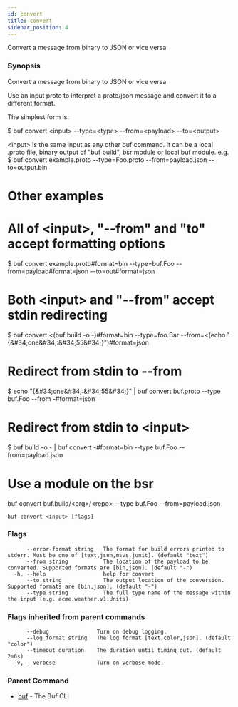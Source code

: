 ```yaml
---
id: convert
title: convert
sidebar_position: 4
---
```

Convert a message from binary to JSON or vice versa

### Synopsis

Convert a message from binary to JSON or vice versa

Use an input proto to interpret a proto/json message and convert it to a different format.

The simplest form is:

$ buf convert &lt;input&gt; --type=&lt;type&gt; --from=&lt;payload&gt; --to=&lt;output&gt;

&lt;input&gt; is the same input as any other buf command. 
It can be a local .proto file, binary output of &#34;buf build&#34;, bsr module or local buf module.
e.g.
$ buf convert example.proto --type=Foo.proto --from=payload.json --to=output.bin

# Other examples

# All of &lt;input&gt;, &#34;--from&#34; and &#34;to&#34; accept formatting options

$ buf convert example.proto#format=bin --type=buf.Foo --from=payload#format=json --to=out#format=json

# Both &lt;input&gt; and &#34;--from&#34; accept stdin redirecting

$ buf convert &lt;(buf build -o -)#format=bin --type=foo.Bar --from=&lt;(echo &#34;{\&#34;one\&#34;:\&#34;55\&#34;}&#34;)#format=json

# Redirect from stdin to --from

$ echo &#34;{\&#34;one\&#34;:\&#34;55\&#34;}&#34; | buf convert buf.proto --type buf.Foo --from -#format=json

# Redirect from stdin to &lt;input&gt;

$ buf build -o - | buf convert -#format=bin --type buf.Foo --from=payload.json

# Use a module on the bsr

buf convert buf.build/&lt;org&gt;/&lt;repo&gt; --type buf.Foo --from=payload.json

```
buf convert <input> [flags]
```

### Flags

```
      --error-format string   The format for build errors printed to stderr. Must be one of [text,json,msvs,junit]. (default "text")
      --from string           The location of the payload to be converted. Supported formats are [bin,json]. (default "-")
  -h, --help                  help for convert
      --to string             The output location of the conversion. Supported formats are [bin,json]. (default "-")
      --type string           The full type name of the message within the input (e.g. acme.weather.v1.Units)
```

### Flags inherited from parent commands

```
      --debug               Turn on debug logging.
      --log_format string   The log format [text,color,json]. (default "color")
      --timeout duration    The duration until timing out. (default 2m0s)
  -v, --verbose             Turn on verbose mode.
```

### Parent Command

* [buf](index.md)	 - The Buf CLI
